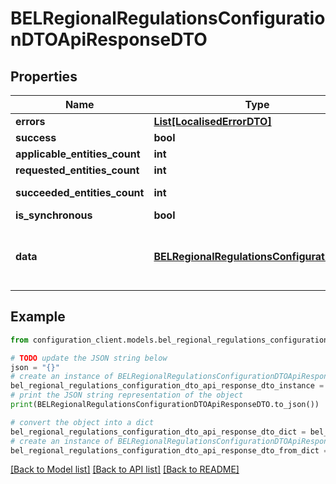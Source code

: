 # BELRegionalRegulationsConfigurationDTOApiResponseDTO


## Properties

Name | Type | Description | Notes
------------ | ------------- | ------------- | -------------
**errors** | [**List[LocalisedErrorDTO]**](LocalisedErrorDTO.md) |  | [optional] 
**success** | **bool** |  | [optional] 
**applicable_entities_count** | **int** |  | [optional] 
**requested_entities_count** | **int** |  | [optional] 
**succeeded_entities_count** | **int** |  | [optional] [readonly] 
**is_synchronous** | **bool** |  | [optional] 
**data** | [**BELRegionalRegulationsConfigurationDTO**](BELRegionalRegulationsConfigurationDTO.md) | The updated entity in case of modifications or creation | [optional] 

## Example

```python
from configuration_client.models.bel_regional_regulations_configuration_dto_api_response_dto import BELRegionalRegulationsConfigurationDTOApiResponseDTO

# TODO update the JSON string below
json = "{}"
# create an instance of BELRegionalRegulationsConfigurationDTOApiResponseDTO from a JSON string
bel_regional_regulations_configuration_dto_api_response_dto_instance = BELRegionalRegulationsConfigurationDTOApiResponseDTO.from_json(json)
# print the JSON string representation of the object
print(BELRegionalRegulationsConfigurationDTOApiResponseDTO.to_json())

# convert the object into a dict
bel_regional_regulations_configuration_dto_api_response_dto_dict = bel_regional_regulations_configuration_dto_api_response_dto_instance.to_dict()
# create an instance of BELRegionalRegulationsConfigurationDTOApiResponseDTO from a dict
bel_regional_regulations_configuration_dto_api_response_dto_from_dict = BELRegionalRegulationsConfigurationDTOApiResponseDTO.from_dict(bel_regional_regulations_configuration_dto_api_response_dto_dict)
```
[[Back to Model list]](../README.md#documentation-for-models) [[Back to API list]](../README.md#documentation-for-api-endpoints) [[Back to README]](../README.md)


